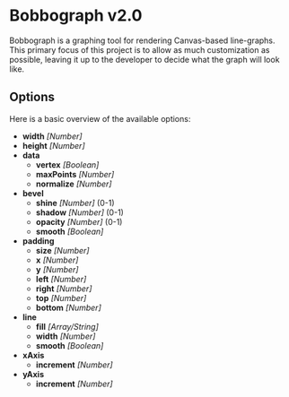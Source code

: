 # Bobbograph v2.0

Bobbograph is a graphing tool for rendering Canvas-based line-graphs.  This primary focus of this project is to allow as much customization as possible, leaving it up to
the developer to decide what the graph will look like.

## Options

Here is a basic overview of the available options:

- **width** *[Number]*
- **height** *[Number]*
- **data**
  - **vertex** *[Boolean]*
  - **maxPoints** *[Number]*
  - **normalize** *[Number]*
- **bevel**
  - **shine** *[Number]* (0-1)
  - **shadow** *[Number]* (0-1)
  - **opacity** *[Number]* (0-1)
  - **smooth** *[Boolean]*
- **padding**
  - **size** *[Number]*
  - **x** *[Number]*
  - **y** *[Number]*
  - **left** *[Number]*
  - **right** *[Number]*
  - **top** *[Number]*
  - **bottom** *[Number]*
- **line**
  - **fill** *[Array/String]*
  - **width** *[Number]*
  - **smooth** *[Boolean]*
- **xAxis**
  - **increment** *[Number]*
- **yAxis**
  - **increment** *[Number]*
